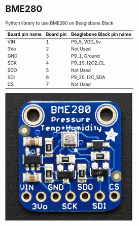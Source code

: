 BME280
============

Python library to use BME280 on Beaglebone Black

| Board pin name | Board pin | Beaglebone Black pin name |
|----------------|-----------| --------------------------|
| VIN            | 1         | P9\_5, VDD\_5v            |
| 3Vo            | 2         | Not Used                  |
| GND            | 3         | P9\_1, Ground             |
| SCK            | 4         | P9\_19, I2C2\_CL          |
| SDO            | 5         | Not Used                  |
| SDI            | 6         | P9\_20, I2C_SDA           |
| CS             | 7         | Not Used                  |

![pins](images/BME280.jpg)
